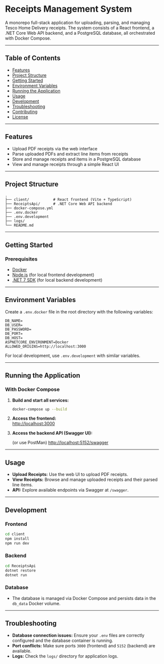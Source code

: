 # Receipts Management System

A monorepo full-stack application for uploading, parsing, and managing Tesco Home Delivery receipts. The system consists of a React frontend, a .NET Core Web API backend, and a PostgreSQL database, all orchestrated with Docker Compose.

---

## Table of Contents

- [Features](#features)
- [Project Structure](#project-structure)
- [Getting Started](#getting-started)
- [Environment Variables](#environment-variables)
- [Running the Application](#running-the-application)
- [Usage](#usage)
- [Development](#development)
- [Troubleshooting](#troubleshooting)
- [Contributing](#contributing)
- [License](#license)

---

## Features

- Upload PDF receipts via the web interface
- Parse uploaded PDFs and extract line items from receipts
- Store and manage receipts and items in a PostgreSQL database
- View and manage receipts through a simple React UI

---

## Project Structure

```
.
├── client/           # React frontend (Vite + TypeScript)
├── ReceiptsApi/      # .NET Core Web API backend
├── docker-compose.yml
├── .env.docker
├── .env.development
├── logs/
└── README.md
```

---

## Getting Started

### Prerequisites

- [Docker](https://www.docker.com/get-started)
- [Node.js](https://nodejs.org/) (for local frontend development)
- [.NET 7 SDK](https://dotnet.microsoft.com/en-us/download) (for local backend development)

---

## Environment Variables

Create a `.env.docker` file in the root directory with the following variables:

```
DB_NAME= 
DB_USER= 
DB_PASSWORD= 
DB_PORT= 
DB_HOST= 
ASPNETCORE_ENVIRONMENT=Docker
ALLOWED_ORIGINS=http://localhost:3000
```

For local development, use `.env.development` with similar variables.

---

## Running the Application

### With Docker Compose

1. **Build and start all services:**
   ```sh
   docker-compose up --build
   ```

2. **Access the frontend:**  
   [http://localhost:3000](http://localhost:3000)

3. **Access the backend API (Swagger UI):** 

    (or use PostMan)
   [http://localhost:5152/swagger](http://localhost:5152/swagger)

---

## Usage

- **Upload Receipts:** Use the web UI to upload PDF receipts.
- **View Receipts:** Browse and manage uploaded receipts and their parsed line items.
- **API:** Explore available endpoints via Swagger at `/swagger`.

---

## Development

### Frontend

```sh
cd client
npm install
npm run dev
```

### Backend

```sh
cd ReceiptsApi
dotnet restore
dotnet run
```

### Database

- The database is managed via Docker Compose and persists data in the `db_data` Docker volume.

---

## Troubleshooting

- **Database connection issues:** Ensure your `.env` files are correctly configured and the database container is running.
- **Port conflicts:** Make sure ports `3000` (frontend) and `5152` (backend) are available.
- **Logs:** Check the `logs/` directory for application logs.
